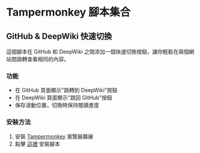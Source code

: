 # Tampermonkey 腳本集合

## GitHub & DeepWiki 快速切換

這個腳本在 GitHub 和 DeepWiki 之間添加一個快速切換按鈕，讓你輕鬆在兩個網站間跳轉查看相同的內容。

### 功能
- 在 GitHub 頁面顯示"跳轉到 DeepWiki"按鈕
- 在 DeepWiki 頁面顯示"跳回 GitHub"按鈕
- 保存滾動位置，切換時保持閱讀進度

### 安裝方法
1. 安裝 [Tampermonkey](https://www.tampermonkey.net/) 瀏覽器擴展
2. 點擊 [這裡](https://github.com/TSAI-CHEN-YU/tampermonkey-scripts/raw/main/github-deepwiki-toggle.user.js) 安裝腳本
